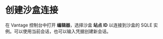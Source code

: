 创建沙盒连接
============

在 Vantage 控制台中打开 **编辑器**，选择沙盒 **站点 ID** 以连接到沙盒的 SQLE 实例。可以使用当前会话，也可以输入凭据创建新会话。
